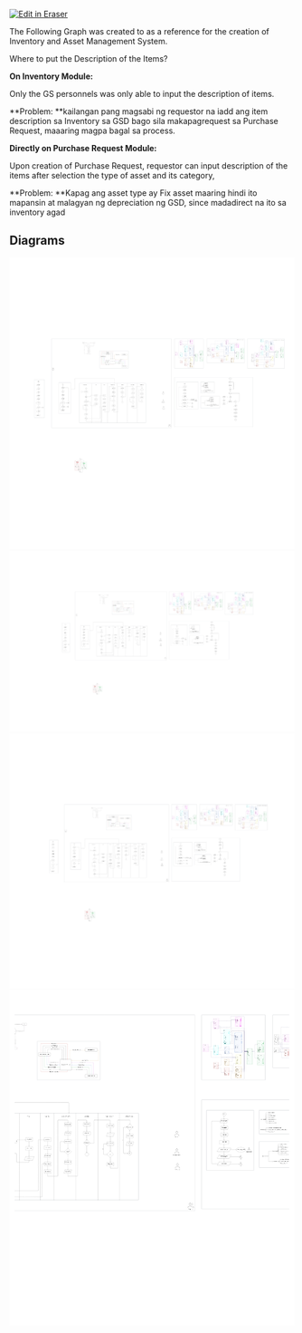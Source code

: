 <p><a target="_blank" href="https://app.eraser.io/workspace/152mQ9NCHMzad2sdkrG9" id="edit-in-eraser-github-link"><img alt="Edit in Eraser" src="https://firebasestorage.googleapis.com/v0/b/second-petal-295822.appspot.com/o/images%2Fgithub%2FOpen%20in%20Eraser.svg?alt=media&amp;token=968381c8-a7e7-472a-8ed6-4a6626da5501"></a></p>

The Following Graph was created to as a reference for the creation of Inventory and Asset Management System.



Where to put the Description of the Items?

**On Inventory Module:** 

Only the GS personnels was only able to input the description of items.

**Problem: **kailangan pang magsabi ng requestor na iadd ang item description sa Inventory sa GSD bago sila makapagrequest sa Purchase Request, maaaring magpa bagal sa process.



**Directly on Purchase Request Module:**

Upon creation of Purchase Request, requestor can input description of the items after selection the type of asset and its category, 



**Problem: **Kapag ang asset type ay Fix asset maaring hindi ito mapansin at malagyan ng depreciation ng GSD, since madadirect na ito sa inventory agad












<!-- eraser-additional-content -->
## Diagrams
<!-- eraser-additional-files -->
<a href="/Asset and Inventory System-entity-relationship-1.eraserdiagram" data-element-id="ANOeaAUjh3tbiTdI9QnmJ"><img src="/.eraser/152mQ9NCHMzad2sdkrG9___FR17aL3eNWU6KFHXhefrlzVcUDa2___---diagram----bcf57eb84d0d67c0fe8eae514cd241c0.png" alt="" data-element-id="ANOeaAUjh3tbiTdI9QnmJ" /></a>
<a href="/Asset and Inventory System-entity-relationship-2.eraserdiagram" data-element-id="tgL37L00z3jpDIUwl5Z8h"><img src="/.eraser/152mQ9NCHMzad2sdkrG9___FR17aL3eNWU6KFHXhefrlzVcUDa2___---diagram----e854659220166a490b3066eae31875c2.png" alt="" data-element-id="tgL37L00z3jpDIUwl5Z8h" /></a>
<a href="/Asset and Inventory System-entity-relationship-3.eraserdiagram" data-element-id="MYI9KX761Ltts8voyCYjb"><img src="/.eraser/152mQ9NCHMzad2sdkrG9___FR17aL3eNWU6KFHXhefrlzVcUDa2___---diagram----98aba9550f37b0aa4f662947b0238664.png" alt="" data-element-id="MYI9KX761Ltts8voyCYjb" /></a>
<a href="/Asset and Inventory System-flowchart-4.eraserdiagram" data-element-id="qbzmt4dLZt3cD-iIy4zwu"><img src="/.eraser/152mQ9NCHMzad2sdkrG9___FR17aL3eNWU6KFHXhefrlzVcUDa2___---diagram----3643d2cdfa15da5df1b06da505cfcfef.png" alt="" data-element-id="qbzmt4dLZt3cD-iIy4zwu" /></a>
<!-- end-eraser-additional-files -->
<!-- end-eraser-additional-content -->
<!--- Eraser file: https://app.eraser.io/workspace/152mQ9NCHMzad2sdkrG9 --->